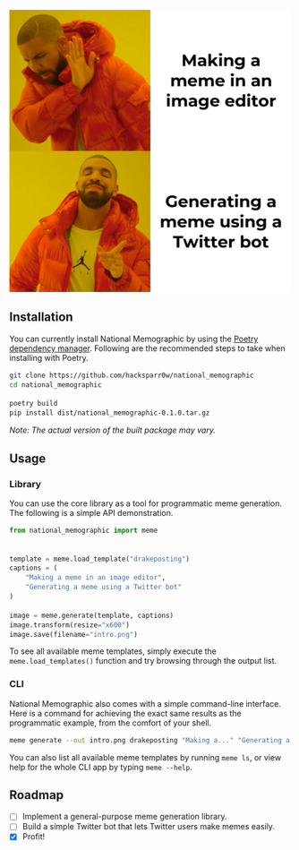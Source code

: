 ![Introduction][1]

## Installation

You can currently install National Memographic by using the
[Poetry dependency manager][2]. Following are the recommended steps to take
when installing with Poetry.

```bash
git clone https://github.com/hacksparr0w/national_memographic
cd national_memographic

poetry build
pip install dist/national_memographic-0.1.0.tar.gz
```

_Note: The actual version of the built package may vary._

## Usage

### Library

You can use the core library as a tool for programmatic meme generation. The
following is a simple API demonstration.

```python
from national_memographic import meme


template = meme.load_template("drakeposting")
captions = (
    "Making a meme in an image editor",
    "Generating a meme using a Twitter bot"
)

image = meme.generate(template, captions)
image.transform(resize="x600")
image.save(filename="intro.png")
```

To see all available meme templates, simply execute the
`meme.load_templates()` function and try browsing through the output list.

### CLI

National Memographic also comes with a simple command-line interface. Here is
a command for achieving the exact same results as the programmatic example,
from the comfort of your shell.

```bash
meme generate --out intro.png drakeposting "Making a..." "Generating a..."
```

You can also list all available meme templates by running `meme ls`, or view
help for the whole CLI app by typing `meme --help`.

## Roadmap
 - [ ] Implement a general-purpose meme generation library.
 - [ ] Build a simple Twitter bot that lets Twitter users make memes easily.
 - [x] Profit!

[1]: https://raw.githubusercontent.com/hacksparr0w/national_memographic/main/intro.png
[2]: https://github.com/python-poetry/poetry
